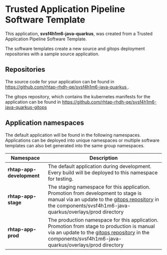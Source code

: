 # Trusted Application Pipeline Software Template

This application, **svsf4h1m6-java-quarkus**, was created from a Trusted Application Pipeline Software Template.

The software templates create a new source and gitops deployment repositories with a sample source application. 

## Repositories

The source code for your application can be found in [https://github.com/rhtap-rhdh-qe/svsf4h1m6-java-quarkus ](https://github.com/rhtap-rhdh-qe/svsf4h1m6-java-quarkus ).
 
The gitops repository, which contains the kubernetes manifests for the application can be found in 
[https://github.com/rhtap-rhdh-qe/svsf4h1m6-java-quarkus-gitops ](https://github.com/rhtap-rhdh-qe/svsf4h1m6-java-quarkus-gitops ) 

## Application namespaces 

The default application will be found in the following namespaces. Applications can be deployed into unique namespaces or multiple software templates can also bet generated into the same group namespaces.  

|  Namespace   |  Description   |  
| -------- | -------- |   
| **rhtap-app-development** | The default application during development. Every build will be deployed to this namespace for testing. | 
| **rhtap-app-stage** | The staging namespace for this application. Promotion from development to stage is manual via an update to the [gitops repository](https://github.com/rhtap-rhdh-qe/svsf4h1m6-java-quarkus-gitops ) in the components/svsf4h1m6-java-quarkus/overlays/prod directory |  
| **rhtap-app-prod** | The production namespace for this application. Promotion from stage to production is manual via an update to the [gitops repository](https://github.com/rhtap-rhdh-qe/svsf4h1m6-java-quarkus-gitops ) in the components/svsf4h1m6-java-quarkus/overlays/prod directory | 